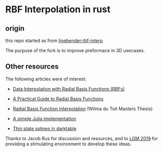 # RBF Interpolation in rust


## origin

this repo started as from [linebender:rbf-interp](https://github.com/linebender/rbf-interp)

The purpuse of the fork is to improve preformace in 3D usecases.

## Other resources

The following articles were of interest:
* [Data Interpolation with Radial Basis Functions (RBFs)
](http://shihchinw.github.io/2018/10/data-interpolation-with-radial-basis-functions-rbfs.html)

* [A Practical Guide to Radial Basis Functions](https://num.math.uni-goettingen.de/schaback/teaching/sc.pdf)

* [Radial Basis Function Interpolation](https://core.ac.uk/download/pdf/37320748.pdf) (Wilma du Toit Masters Thesis)

* [A simple Julia implementation](https://gist.github.com/lstagner/04a05b120e0be7de9915)

* [Thin plate splines in darktable](https://www.darktable.org/2016/05/colour-manipulation-with-the-colour-checker-lut-module/)

Thanks to Jacob Rus for discussion and resources, and to [LGM 2019]
for providing a stimulating environment to develop these ideas.

[SIGGRAPH 2014 course notes]: http://scribblethink.org/Courses/ScatteredInterpolation/scatteredinterpcoursenotes.pdf
[MutatorMath]: https://github.com/LettError/MutatorMath
[Polyharmonic splines]: https://en.wikipedia.org/wiki/Polyharmonic_spline
[variable fonts]: https://docs.microsoft.com/en-us/typography/opentype/spec/otvaroverview
[LGM 2019]: https://libregraphicsmeeting.org/2019/
